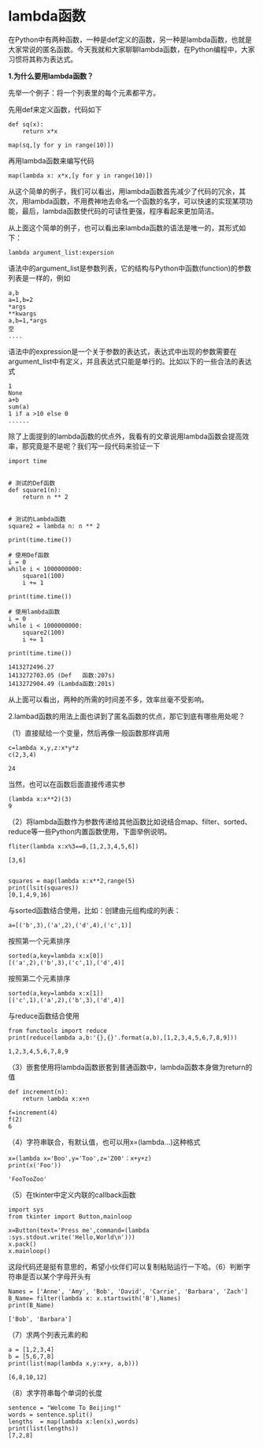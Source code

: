 # lambda函数

在Python中有两种函数，一种是def定义的函数，另一种是lambda函数，也就是大家常说的匿名函数。今天我就和大家聊聊lambda函数，在Python编程中，大家习惯将其称为表达式。

**1.为什么要用lambda函数？**

先举一个例子：将一个列表里的每个元素都平方。

先用def来定义函数，代码如下

```text
def sq(x):
    return x*x

map(sq,[y for y in range(10)])
```

再用lambda函数来编写代码

```text
map(lambda x: x*x,[y for y in range(10)])
```

从这个简单的例子，我们可以看出，用lambda函数首先减少了代码的冗余，其次，用lambda函数，不用费神地去命名一个函数的名字，可以快速的实现某项功能，最后，lambda函数使代码的可读性更强，程序看起来更加简洁。

从上面这个简单的例子，也可以看出来lambda函数的语法是唯一的，其形式如下：

```text
lambda argument_list:expersion
```

语法中的argument_list是参数列表，它的结构与Python中函数(function)的参数列表是一样的，例如

```text
a,b
a=1,b=2
*args
**kwargs
a,b=1,*args
空
....
```

语法中的expression是一个关于参数的表达式，表达式中出现的参数需要在argument_list中有定义，并且表达式只能是单行的。比如以下的一些合法的表达式

```text
1
None
a+b
sum(a)
1 if a >10 else 0
......
```

除了上面提到的lambda函数的优点外，我看有的文章说用lambda函数会提高效率，那究竟是不是呢？我们写一段代码来验证一下

```text
import time


# 测试的Def函数
def square1(n):
    return n ** 2


# 测试的Lambda函数
square2 = lambda n: n ** 2

print(time.time())

# 使用Def函数
i = 0
while i < 1000000000:
    square1(100)
    i += 1

print(time.time())

# 使用lambda函数
i = 0
while i < 1000000000:
    square2(100)
    i += 1

print(time.time())

1413272496.27
1413272703.05 (Def   函数:207s)
1413272904.49 (Lambda函数:201s)
```

从上面可以看出，两种的所需的时间差不多，效率丝毫不受影响。

2.lambad函数的用法上面也讲到了匿名函数的优点，那它到底有哪些用处呢？

（1）直接赋给一个变量，然后再像一般函数那样调用

```text
c=lambda x,y,z:x*y*z
c(2,3,4)

24
```

当然，也可以在函数后面直接传递实参

```text
(lambda x:x**2)(3)
9
```

（2）将lambda函数作为参数传递给其他函数比如说结合map、filter、sorted、reduce等一些Python内置函数使用，下面举例说明。

```text
fliter(lambda x:x%3==0,[1,2,3,4,5,6])

[3,6]


squares = map(lambda x:x**2,range(5)
print(lsit(squares))
[0,1,4,9,16]
```

与sorted函数结合使用，比如：创建由元组构成的列表：

```text
a=[('b',3),('a',2),('d',4),('c',1)]
```

按照第一个元素排序

```text
sorted(a,key=lambda x:x[0])
[('a',2),('b',3),('c',1),('d',4)]
```

按照第二个元素排序

```text
sorted(a,key=lambda x:x[1])
[('c',1),('a',2),('b',3),('d',4)]
```

与reduce函数结合使用

```text
from functools import reduce
print(reduce(lambda a,b:'{},{}'.format(a,b),[1,2,3,4,5,6,7,8,9]))

1,2,3,4,5,6,7,8,9
```

（3）嵌套使用将lambda函数嵌套到普通函数中，lambda函数本身做为return的值

```text
def increment(n):
    return lambda x:x+n

f=increment(4)
f(2)
6
```

（4）字符串联合，有默认值，也可以用x=(lambda...)这种格式

```text
x=(lambda x='Boo',y='Too',z='Z00'：x+y+z)
print(x('Foo'))

'FooTooZoo'
```

（5）在tkinter中定义内联的callback函数

```text
import sys
from tkinter import Button,mainloop

x=Button(text='Press me',command=(lambda :sys.stdout.write('Hello,World\n')))
x.pack()
x.mainloop()
```

这段代码还是挺有意思的，希望小伙伴们可以复制粘贴运行一下哈。（6）判断字符串是否以某个字母开头有

```text
Names = ['Anne', 'Amy', 'Bob', 'David', 'Carrie', 'Barbara', 'Zach']
B_Name= filter(lambda x: x.startswith('B'),Names)
print(B_Name)

['Bob', 'Barbara']
```

（7）求两个列表元素的和

```text
a = [1,2,3,4]
b = [5,6,7,8]
print(list(map(lambda x,y:x+y, a,b)))

[6,8,10,12]
```

（8）求字符串每个单词的长度

```python3
sentence = "Welcome To Beijing!"
words = sentence.split()
lengths  = map(lambda x:len(x),words)
print(list(lengths))
[7,2,8]
```